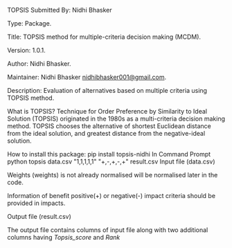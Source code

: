 TOPSIS
Submitted By: Nidhi Bhasker

Type: Package.

Title: TOPSIS method for multiple-criteria decision making (MCDM).

Version: 1.0.1.

Author: Nidhi Bhasker.

Maintainer: Nidhi Bhasker nidhibhasker001@gmail.com.

Description: Evaluation of alternatives based on multiple criteria using TOPSIS method.

What is TOPSIS?
Technique for Order Preference by Similarity to Ideal Solution (TOPSIS) originated in the 1980s as a multi-criteria decision making method. TOPSIS chooses the alternative of shortest Euclidean distance from the ideal solution, and greatest distance from the negative-ideal solution.


How to install this package:
pip install topsis-nidhi
In Command Prompt
python topsis data.csv "1,1,1,1,1" "+,-,+,-,+" result.csv
Input file (data.csv)

Weights (weights) is not already normalised will be normalised later in the code.

Information of benefit positive(+) or negative(-) impact criteria should be provided in impacts.

Output file (result.csv)

The output file contains columns of input file along with two additional columns having *Topsis_score* and *Rank*
